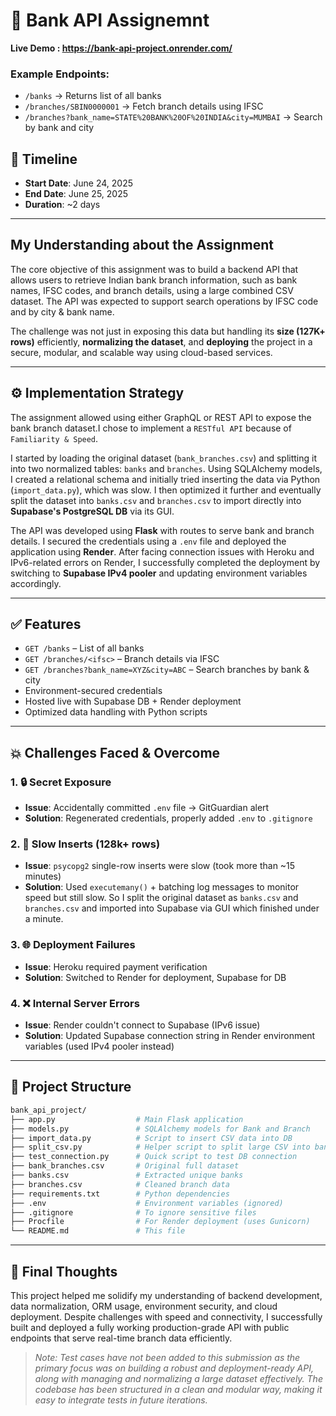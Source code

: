# 🏦 Bank API Assignemnt

**Live Demo : https://bank-api-project.onrender.com/**  

### Example Endpoints:
- `/banks` → Returns list of all banks  
- `/branches/SBIN0000001` → Fetch branch details using IFSC  
- `/branches?bank_name=STATE%20BANK%20OF%20INDIA&city=MUMBAI` → Search by bank and city

## 📅 Timeline

- **Start Date**: June 24, 2025  
- **End Date**: June 25, 2025  
- **Duration**: ~2 days  

---
## My Understanding about the Assignment

The core objective of this assignment was to build a backend API that allows users to retrieve Indian bank branch information, such as bank names, IFSC codes, and branch details, using a large combined CSV dataset. The API was expected to support search operations by IFSC code and by city & bank name.

The challenge was not just in exposing this data but handling its **size (127K+ rows)** efficiently, **normalizing the dataset**, and **deploying** the project in a secure, modular, and scalable way using cloud-based services.

---

## ⚙️ Implementation Strategy
The assignment allowed using either GraphQL or REST API to expose the bank branch dataset.I chose to implement a `RESTful API` because of `Familiarity & Speed`.

I started by loading the original dataset (`bank_branches.csv`) and splitting it into two normalized tables: `banks` and `branches`. Using SQLAlchemy models, I created a relational schema and initially tried inserting the data via Python (`import_data.py`), which was slow. I then optimized it further and eventually split the dataset into `banks.csv` and `branches.csv` to import directly into **Supabase's PostgreSQL DB** via its GUI.

The API was developed using **Flask** with routes to serve bank and branch details. I secured the credentials using a `.env` file and deployed the application using **Render**. After facing connection issues with Heroku and IPv6-related errors on Render, I successfully completed the deployment by switching to **Supabase IPv4 pooler** and updating environment variables accordingly.

---



## ✅ Features

- `GET /banks` – List of all banks  
- `GET /branches/<ifsc>` – Branch details via IFSC  
- `GET /branches?bank_name=XYZ&city=ABC` – Search branches by bank & city  
- Environment-secured credentials  
- Hosted live with Supabase DB + Render deployment  
- Optimized data handling with Python scripts

---

## 💥 Challenges Faced & Overcome

### 1. 🔒 Secret Exposure
- **Issue**: Accidentally committed `.env` file → GitGuardian alert  
- **Solution**: Regenerated credentials, properly added `.env` to `.gitignore`

### 2. 🐌 Slow Inserts (128k+ rows)
- **Issue**: `psycopg2` single-row inserts were slow (took more than ~15 minutes)  
- **Solution**: Used `executemany()` + batching log messages to monitor speed but still slow. So I split the original dataset as `banks.csv` and `branches.csv` and imported into Supabase via GUI which finished under a minute.

### 3. 🌐 Deployment Failures
- **Issue**: Heroku required payment verification  
- **Solution**: Switched to Render for deployment, Supabase for DB

### 4. ❌ Internal Server Errors
- **Issue**: Render couldn't connect to Supabase (IPv6 issue)  
- **Solution**: Updated Supabase connection string in Render environment variables (used IPv4 pooler instead)

---

## 📁 Project Structure

```bash
bank_api_project/
├── app.py                  # Main Flask application
├── models.py               # SQLAlchemy models for Bank and Branch
├── import_data.py          # Script to insert CSV data into DB
├── split_csv.py            # Helper script to split large CSV into banks.csv & branches.csv
├── test_connection.py      # Quick script to test DB connection
├── bank_branches.csv       # Original full dataset
├── banks.csv               # Extracted unique banks
├── branches.csv            # Cleaned branch data
├── requirements.txt        # Python dependencies
├── .env                    # Environment variables (ignored)
├── .gitignore              # To ignore sensitive files
├── Procfile                # For Render deployment (uses Gunicorn)
└── README.md               # This file

```
---
## 🧠 Final Thoughts

This project helped me solidify my understanding of backend development, data normalization, ORM usage, environment security, and cloud deployment. Despite challenges with speed and connectivity, I successfully built and deployed a fully working production-grade API with public endpoints that serve real-time branch data efficiently.

> *Note: Test cases have not been added to this submission as the primary focus was on building a robust and deployment-ready API, along with managing and normalizing a large dataset effectively. The codebase has been structured in a clean and modular way, making it easy to integrate tests in future iterations.*
